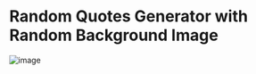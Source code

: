 # Random Quotes Generator with Random Background Image #


![image](https://github.com/user-attachments/assets/70a5017c-f236-4643-96cd-e8b2d7565702)
